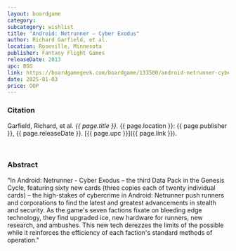 ```yaml
---
layout: boardgame
category:
subcategory: wishlist
title: "Android: Netrunner – Cyber Exodus"
author: Richard Garfield, et al.
location: Roseville, Minnesota
publisher: Fantasy Flight Games
releaseDate: 2013
upc: BGG
link: https://boardgamegeek.com/boardgame/133500/android-netrunner-cyber-exodus
date: 2025-01-03
price: OOP
---
```


### Citation

Garfield, Richard, et al. *{{ page.title }}.* {{ page.location }}: {{ page.publisher }}, {{ page.releaseDate }}. [{{ page.upc }}]({{ page.link }}).

<br>


### Abstract

"In Android: Netrunner - Cyber Exodus – the third Data Pack in the Genesis Cycle, featuring sixty new cards (three copies each of twenty individual cards) – the high-stakes of cybercrime in Android: Netrunner push runners and corporations to find the latest and greatest advancements in stealth and security. As the game's seven factions fixate on bleeding edge technology, they find upgraded ice, new hardware for runners, new research, and ambushes. This new tech derezzes the limits of the possible while it reinforces the efficiency of each faction's standard methods of operation."
